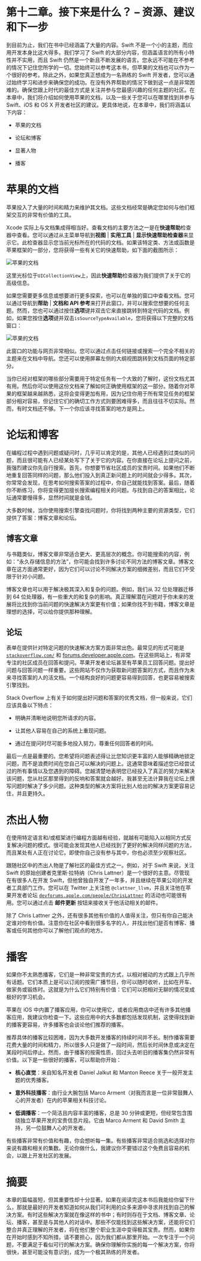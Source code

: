 # 第十二章。接下来是什么？ – 资源、建议和下一步

到目前为止，我们在书中已经涵盖了大量的内容。Swift 不是一个小的主题，而应用开发本身比这大得多。我们学习了 Swift 的大部分内容，但涵盖语言的所有小特性并不实用，而且 Swift 仍然是一个新且不断发展的语言。您永远不可能在不参考的情况下记住您所学的一切。您始终可以参考这本书，但苹果的文档也可以作为一个很好的参考。除此之外，如果您真正想成为一名熟练的 Swift 开发者，您可以通过始终学习和进步来确保您的成功。在没有外界帮助的情况下做到这一点是非常困难的。确保您跟上时代的最佳方式是关注并参与您最感兴趣的任何主题的社区。在本章中，我们将介绍如何使用苹果的文档，以及一些关于您可以在哪里找到并参与 Swift、iOS 和 OS X 开发者社区的建议。更具体地说，在本章中，我们将涵盖以下内容：

+   苹果的文档

+   论坛和博客

+   显著人物

+   播客

# 苹果的文档

苹果投入了大量的时间和精力来维护其文档。这些文档经常是确定您如何与他们框架交互的非常有价值的工具。

Xcode 实际上与文档集成得相当好。查看文档的主要方法之一是在**快速帮助**检查器中查看。您可以通过从主菜单导航到**视图** | **实用工具** | **显示快速帮助检查器**来显示它。此检查器显示您当前光标所在的代码的文档。如果该特定类、方法或函数是苹果框架的一部分，您将获得一些有关它的快速帮助，如下面的截图所示：

![苹果的文档](img/B05103_12_01.jpg)

这里光标位于`UICollectionView`上，因此**快速帮助**检查器为我们提供了关于它的高级信息。

如果您需要更多信息或想要进行更多探索，也可以在单独的窗口中查看文档。您可以通过导航到**帮助** | **文档和 API 参考**来打开此窗口，并可以搜索您想要的任何主题。然而，您也可以通过按住**选项**键并双击它来直接跳转到特定代码的文档。例如，如果您按住**选项**键并双击`isSourceTypeAvailable`，您将获得以下完整的文档窗口：

![苹果的文档](img/B05103_12_02.jpg)

此窗口的功能与网页非常相似。您可以通过点击任何链接或搜索一个完全不相关的主题来在文档中导航。您还可以使用屏幕左侧的大纲视图跳转到文档页面的特定部分。

当你已经对框架的哪些部分需要用于特定任务有一个大致的了解时，这份文档尤其有用。然后你可以使用这份文档来了解如何正确使用框架的这一部分。随着你对苹果的框架越来越熟悉，这将会变得更加有用，因为记住你用于所有常见任务的框架部分相对容易，但记住它们的确切工作方式则要困难得多，而且往往不切实际。然而，有时文档还不够。下一个你应该寻找答案的地方是网上。

# 论坛和博客

在编程过程中遇到问题或疑问时，几乎可以肯定的是，其他人已经遇到过类似的问题，而且很可能有人已经某处写下了关于它的内容。在你直接在论坛上提问之前，我强烈建议你先自行搜索。首先，你想要节省社区成员的宝贵时间。如果他们不断地重复回答同样的问题，那么他们投入到真正新问题上的时间就会少得多。其次，你常常会发现，在思考如何搜索答案的过程中，你自己就能找到答案。最后，随着你不断练习，你将变得更加擅长搜索编程相关的问题。与找到自己的答案相比，论坛通常要慢得多，显然时间就是金钱。

大多数时候，当你使用搜索引擎查找问题时，你将找到两种主要的资源类型，它们提供了答案：博客文章和论坛。

## 博客文章

与书籍类似，博客文章非常适合更大、更高层次的概念。你可能搜索的内容，例如：“永久存储信息的方法”，你可能会找到许多讨论不同方法的博客文章。博客文章在这方面通常更好，因为它们可以讨论不同解决方案的细微差别，而且它们不受限于针对小问题。

博客文章也可以用于解决极其深入和复杂的问题。例如，我们从 32 位处理器迁移到 64 位处理器，有一些重大的和复杂的影响。真正理解潜在问题对于你未来的发展将比找到你当前问题的快速解决方案更有价值；如果你找不到书籍，博客文章是理想的选择，可以给你提供那种理解。

## 论坛

表单在提供针对特定问题的快速解决方案方面非常出色。最常见的形式可能是 [`stackoverflow.com/`](http://stackoverflow.com/) 和 [forums.developer.apple.com](http://forums.developer.apple.com)。在这些网站上，有非常专注的社区成员在回答和提问。苹果开发者论坛甚至有苹果员工回答问题。提出好问题与回答问题一样重要。这些网站不仅作为获取新问题答案的方式，而且作为未来寻找答案的人的活文档。一个结构良好的问题更容易得到回答，也更容易被搜索引擎找到。

Stack Overflow 上有关于如何提出好问题和答案的优秀文档，但一般来说，它们应该具备以下特点：

+   明确并清晰地说明您所请求的内容。

+   让其他人容易在自己的系统上重现问题。

+   通过在提问时尽可能多地投入努力，尊重任何回答者的时间。

最后一点是最重要的。您希望将问题表述得让比您知识更丰富的人能够精确地锁定问题，而不是浪费时间在您自己可以解决的问题上。这通常意味着描述您已经尝试过的所有事情以及您遇到的障碍。您越清楚地表明您已经投入了真正的努力来解决该问题，您从社区那里得到的反响和答案就会越好。我甚至无法计算我在论坛上撰写问题时解决了多少问题。这种类型的解决方案将比别人给出的解决方案更容易记住，并且更持久。

# 杰出人物

在使用特定语言和/或框架进行编程方面越有经验，就越有可能陷入以相同方式反复解决问题的模式。很可能会发现其他人已经找到了更好的解决同样问题的方法，而且某处有人正在讨论它。即使你自己没有参与其中，你也必须至少观察社区。

跟随社区中的杰出人物是了解社区的最佳方式之一。例如，对于 Swift 来说，关注 Swift 的原始创建者克里斯·拉特纳（Chris Lattner）是一个很好的主意。尽管现在有很多人在开发 Swift，但他曾独自开发了一年多，并且继续在苹果公司的开发者工具部门工作。您可以在 Twitter 上关注他 `@clattner_llvm`，并且关注他在苹果开发者论坛 [`devforums.apple.com/people/ChrisLattner`](https://devforums.apple.com/people/ChrisLattner) 的活动也可能很有用。您可以通过点击 **邮件更新** 按钮来接收关于他活动相关的邮件。

除了 Chris Lattner 之外，还有很多其他有价值的人值得关注，但只有你自己能决定谁对你有价值。注意你在社区中看到很多名字的人，并找出他们是否有博客、播客或任何其他你可以了解他们观点的地方。

# 播客

如果你不太熟悉播客，它们是一种非常宝贵的方式，以相对被动的方式跟上几乎所有话题。它们本质上是可以订阅的按需广播节目，你可以随时收听，比如在开车、做家务或锻炼时。这就是为什么它们特别有价值：它们可以把相对无聊的情况变成极好的学习机会。

苹果在 iOS 中内置了播客应用，你可以使用它，或者应用商店中还有许多其他播客应用，我建议你检查一下。这些应用中的大多数都包括发现机制，这使得找到新的播客更容易，许多播客也会谈论他们推荐的播客。

推荐具体的播客比较困难，因为大多数开发播客的持续时间并不长。制作播客需要花费大量的时间和精力，所以很多人只是做了一段时间，然后长时间休息或决定在某段时间后停止。然而，由于播客的按需性质，回过头去听旧的播客集仍然非常有价值。以下是一些很好的播客，可以帮助你开始：

+   **核心直觉**：来自知名开发者 Daniel Jalkut 和 Manton Reece 关于一般开发主题的优秀播客。

+   **意外科技播客**：由行业大腕包括 Marco Arment（对我而言是一位非常鼓舞人心的开发者）在内的苹果相关科技讨论。

+   **低调播客**：一个简洁且内容丰富的播客，总是 30 分钟或更短，但经常包含围绕独立苹果开发的宝贵信息片段。它由 Marco Arment 和 David Smith 主持，另一位鼓舞人心的开发者。

有些播客非常有价值和有趣，你会想听每一集。有些播客非常适合挑选和选择对你来说有趣和相关的集数。无论你做什么，我建议你不要错过这个免费且容易的机会，以跟上开发社区的发展。 

# 摘要

本章的篇幅虽短，但其重要性却十分显著。如果在阅读完这本书后我能给你留下什么，那就是最好的开发者知道如何从我们可利用的众多来源中寻求并找到自己的解决方案。有时这些解决方案就在像这样的书中；有时则存在于文档、博客文章、论坛、播客，甚至是与其他人的对话中。那些不仅能找到这些解决方案，还能将它们整合并真正理解的开发者，将在他们整个职业生涯中变得极其宝贵。然而，如果你在开始时感到不知所措，请不要担心，因为我们都从那里开始。一次专注于一个问题，不要满足于看似可行的解决方案。确保你理解你实施的每一个解决方案，你将很快，甚至可能没有意识到，成为一个极其熟练的开发者。
